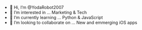 - 👋 Hi, I’m @YodaRobot2007
- 👀 I’m interested in ... Marketing & Tech
- 🌱 I’m currently learning ... Python & JavaScript
- 💞️ I’m looking to collaborate on ... New and emmerging iOS apps

<!---
YodaRobot2007/YodaRobot2007 is a ✨ special ✨ repository because its `README.md` (this file) appears on your GitHub profile.
You can click the Preview link to take a look at your changes.
--->
